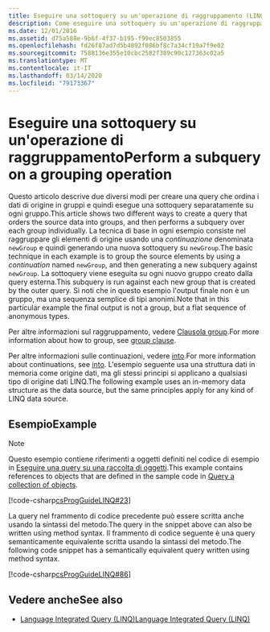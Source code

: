 ```yaml
---
title: Eseguire una sottoquery su un'operazione di raggruppamento (LINQ in C#)
description: Come eseguire una sottoquery su un'operazione di raggruppamento usando LINQ in C#.
ms.date: 12/01/2016
ms.assetid: d75a588e-9b6f-4f37-b195-f99ec8503855
ms.openlocfilehash: fd26f87ad7d5b4892f086bf8c7a34cf19a7f9e02
ms.sourcegitcommit: 7588136e355e10cbc2582f389c90c127363c02a5
ms.translationtype: MT
ms.contentlocale: it-IT
ms.lasthandoff: 03/14/2020
ms.locfileid: "79173367"
---
```

# <a name="perform-a-subquery-on-a-grouping-operation"></a><span data-ttu-id="f07ae-103">Eseguire una sottoquery su un'operazione di raggruppamento</span><span class="sxs-lookup"><span data-stu-id="f07ae-103">Perform a subquery on a grouping operation</span></span>

<span data-ttu-id="f07ae-104">Questo articolo descrive due diversi modi per creare una query che ordina i dati di origine in gruppi e quindi esegue una sottoquery separatamente su ogni gruppo.</span><span class="sxs-lookup"><span data-stu-id="f07ae-104">This article shows two different ways to create a query that orders the source data into groups, and then performs a subquery over each group individually.</span></span> <span data-ttu-id="f07ae-105">La tecnica di base in ogni esempio consiste nel raggruppare gli elementi di origine usando una *continuazione* denominata `newGroup` e quindi generando una nuova sottoquery su `newGroup`.</span><span class="sxs-lookup"><span data-stu-id="f07ae-105">The basic technique in each example is to group the source elements by using a *continuation* named `newGroup`, and then generating a new subquery against `newGroup`.</span></span> <span data-ttu-id="f07ae-106">La sottoquery viene eseguita su ogni nuovo gruppo creato dalla query esterna.</span><span class="sxs-lookup"><span data-stu-id="f07ae-106">This subquery is run against each new group that is created by the outer query.</span></span> <span data-ttu-id="f07ae-107">Si noti che in questo esempio l'output finale non è un gruppo, ma una sequenza semplice di tipi anonimi.</span><span class="sxs-lookup"><span data-stu-id="f07ae-107">Note that in this particular example the final output is not a group, but a flat sequence of anonymous types.</span></span>  
  
<span data-ttu-id="f07ae-108">Per altre informazioni sul raggruppamento, vedere [Clausola group](../language-reference/keywords/group-clause.md).</span><span class="sxs-lookup"><span data-stu-id="f07ae-108">For more information about how to group, see [group clause](../language-reference/keywords/group-clause.md).</span></span>  
  
<span data-ttu-id="f07ae-109">Per altre informazioni sulle continuazioni, vedere [into](../language-reference/keywords/into.md).</span><span class="sxs-lookup"><span data-stu-id="f07ae-109">For more information about continuations, see [into](../language-reference/keywords/into.md).</span></span> <span data-ttu-id="f07ae-110">L'esempio seguente usa una struttura dati in memoria come origine dati, ma gli stessi principi si applicano a qualsiasi tipo di origine dati LINQ.</span><span class="sxs-lookup"><span data-stu-id="f07ae-110">The following example uses an in-memory data structure as the data source, but the same principles apply for any kind of LINQ data source.</span></span>  
  
## <a name="example"></a><span data-ttu-id="f07ae-111">Esempio</span><span class="sxs-lookup"><span data-stu-id="f07ae-111">Example</span></span>

> [!NOTE]
> <span data-ttu-id="f07ae-112">Questo esempio contiene riferimenti a oggetti definiti nel codice di esempio in [Eseguire una query su una raccolta di oggetti](query-a-collection-of-objects.md).</span><span class="sxs-lookup"><span data-stu-id="f07ae-112">This example contains references to objects that are defined in the sample code in [Query a collection of objects](query-a-collection-of-objects.md).</span></span>

[!code-csharp[csProgGuideLINQ#23](~/samples/snippets/csharp/concepts/linq/how-to-perform-a-subquery-on-a-grouping-operation_1.cs)]

<span data-ttu-id="f07ae-113">La query nel frammento di codice precedente può essere scritta anche usando la sintassi del metodo.</span><span class="sxs-lookup"><span data-stu-id="f07ae-113">The query in the snippet above can also be written using method syntax.</span></span> <span data-ttu-id="f07ae-114">Il frammento di codice seguente è una query semanticamente equivalente scritta usando la sintassi del metodo.</span><span class="sxs-lookup"><span data-stu-id="f07ae-114">The following code snippet has a semantically equivalent query written using method syntax.</span></span>

[!code-csharp[csProgGuideLINQ#86](~/samples/snippets/csharp/concepts/linq/how-to-perform-a-subquery-on-a-grouping-operation_2.cs)]

## <a name="see-also"></a><span data-ttu-id="f07ae-115">Vedere anche</span><span class="sxs-lookup"><span data-stu-id="f07ae-115">See also</span></span>

- [<span data-ttu-id="f07ae-116">Language Integrated Query (LINQ)</span><span class="sxs-lookup"><span data-stu-id="f07ae-116">Language Integrated Query (LINQ)</span></span>](index.md)
